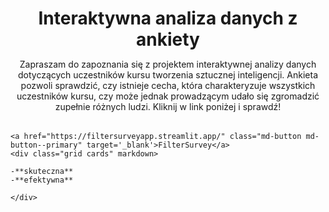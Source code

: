 <header style="margin-bottom: 2rem">
    <h1 style="margin-bottom: 0">Interaktywna analiza danych z ankiety</h1>
    <p>Zapraszam do zapoznania się z projektem interaktywnej analizy danych
    dotyczących uczestników kursu tworzenia sztucznej inteligencji. Ankieta pozwoli sprawdzić, czy istnieje cecha, która charakteryzuje wszystkich uczestników kursu, czy może jednak prowadzącym udało się zgromadzić zupełnie różnych ludzi.
    Kliknij w link poniżej i sprawdź!</p>
</header>


    <a href="https://filtersurveyapp.streamlit.app/" class="md-button md-button--primary" target='_blank'>FilterSurvey</a>
    <div class="grid cards" markdown>

    -**skuteczna**
    -**efektywna**

    </div>




